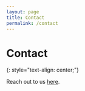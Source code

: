 ```yaml
---
layout: page
title: Contact
permalink: /contact
---
```


# **Contact**
{: style="text-align: center;"}

Reach out to us <a href="{{ 'mailto:beckerfilm1@gmail.com' | encode_email }}">here</a>.

